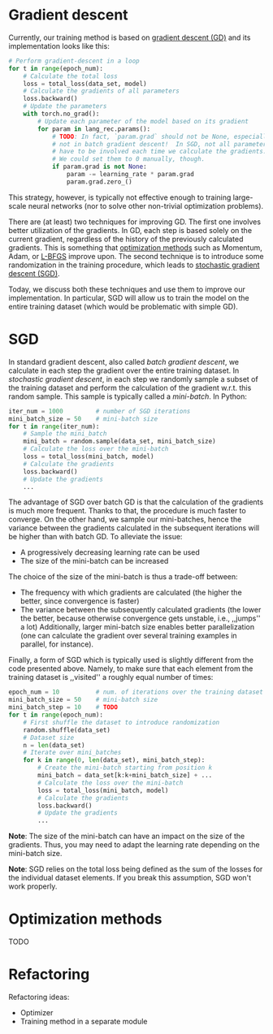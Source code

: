 # Gradient descent

Currently, our training method is based on [gradient descent
(GD)](https://en.wikipedia.org/wiki/Gradient_descent) and its implementation
looks like this:
```python
# Perform gradient-descent in a loop
for t in range(epoch_num):
    # Calculate the total loss
    loss = total_loss(data_set, model)
    # Calculate the gradients of all parameters
    loss.backward()
    # Update the parameters
    with torch.no_grad():
        # Update each parameter of the model based on its gradient
        for param in lang_rec.params():
            # TODO: In fact, `param.grad` should not be None, especially
            # not in batch gradient descent!  In SGD, not all parameters 
            # have to be involved each time we calculate the gradients.
            # We could set them to 0 manually, though.
            if param.grad is not None:
                param -= learning_rate * param.grad
                param.grad.zero_()
```

This strategy, however, is typically not effective enough to training
large-scale neural networks (nor to solve other non-trivial optimization
problems).

There are (at least) two techniques for improving GD.  The first one involves
better utilization of the gradients.  In GD, each step is based solely on the
current gradient, regardless of the history of the previously calculated
gradients.  This is something that [optimization
methods](#optimization-methods) such as Momentum, Adam, or [L-BFGS](l-bfgs)
improve upon.  The second technique is to introduce some randomization in the
training procedure, which leads to [stochastic gradient descent (SGD)](#SGD).

Today, we discuss both these techniques and use them to improve our
implementation.  In particular, SGD will allow us to train the model on the
entire training dataset (which would be problematic with simple GD).

<!---
**Note**: The two techniques are not always distinguished, perhaps because
using the ,,history of gradients'' is especially beneficial for SGD.
Nevertheless, they are independent in that Momentum or Adam could be in
principle used with standard GD and, vice-versa, SGD doesn't require Momentum
or Adam.
-->

# SGD

In standard gradient descent, also called *batch gradient descent*, we
calculate in each step the gradient over the entire training dataset.  In
*stochastic gradient descent*, in each step we randomly sample a subset of the
training dataset and perform the calculation of the gradient w.r.t. this random
sample.  This sample is typically called a *mini-batch*.  In Python:
```python
iter_num = 1000         # number of SGD iterations
mini_batch_size = 50    # mini-batch size
for t in range(iter_num):
    # Sample the mini_batch
    mini_batch = random.sample(data_set, mini_batch_size)
    # Calculate the loss over the mini-batch
    loss = total_loss(mini_batch, model)
    # Calculate the gradients
    loss.backward()
    # Update the gradients
    ...
```
The advantage of SGD over batch GD is that the calculation of the gradients is
much more frequent.  Thanks to that, the procedure is much faster to converge.
On the other hand, we sample our mini-batches, hence the variance between the
gradients calculated in the subsequent iterations will be higher than with
batch GD.  To alleviate the issue:
* A progressively decreasing learning rate can be used
* The size of the mini-batch can be increased

The choice of the size of the mini-batch is thus a trade-off between:
* The frequency with which gradients are calculated (the higher the better,
  since convergence is faster)
* The variance between the subsequently calculated gradients (the lower the
  better, because otherwise convergence gets unstable, i.e., ,,jumps'' a lot)
Additionally, larger mini-batch size enables better parallelization (one can
calculate the gradient over several training examples in parallel, for
instance).

Finally, a form of SGD which is typically used is slightly different from the
code presented above.  Namely, to make sure that each element from the training
dataset is ,,visited'' a roughly equal number of times:
```python
epoch_num = 10          # num. of iterations over the training dataset
mini_batch_size = 50    # mini-batch size
mini_batch_step = 10    # TODO
for t in range(epoch_num):
    # First shuffle the dataset to introduce randomization
    random.shuffle(data_set)
    # Dataset size
    n = len(data_set)
    # Iterate over mini_batches
    for k in range(0, len(data_set), mini_batch_step):
        # Create the mini-batch starting from position k
        mini_batch = data_set[k:k+mini_batch_size] + ...
        # Calculate the loss over the mini-batch
        loss = total_loss(mini_batch, model)
        # Calculate the gradients
        loss.backward()
        # Update the gradients
        ...
```

**Note**: The size of the mini-batch can have an impact on the size of the
gradients.  Thus, you may need to adapt the learning rate depending on the
mini-batch size.

**Note**: SGD relies on the total loss being defined as the sum of the losses
for the individual dataset elements.  If you break this assumption, SGD won't
work properly.

# Optimization methods

TODO


# Refactoring

Refactoring ideas:
* Optimizer
* Training method in a separate module


[l-bfgs]: https://en.wikipedia.org/wiki/Limited-memory_BFGS "Limited-memory BFGS"
